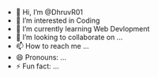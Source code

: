 - 👋 Hi, I’m @DhruvR01
- 👀 I’m interested in Coding
- 🌱 I’m currently learning Web Devlopment
- 💞️ I’m looking to collaborate on ...
- 📫 How to reach me ...
- 😄 Pronouns: ...
- ⚡ Fun fact: ...

<!---
DhruvR01/DhruvR01 is a ✨ special ✨ repository because its `README.md` (this file) appears on your GitHub profile.
You can click the Preview link to take a look at your changes.
--->

